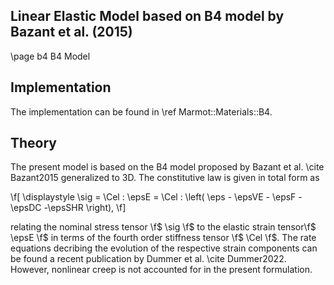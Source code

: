 Linear Elastic Model based on B4 model by Bazant et al. (2015)
---
\page b4 B4 Model

## Implementation

The implementation can be found in \ref Marmot::Materials::B4.

## Theory 

The present model is based on the B4 model proposed by Bazant et al. \cite Bazant2015 generalized to 3D. 
The constitutive law is given in total form as

\f[
  \displaystyle \sig = \Cel : \epsE  = 
    \Cel : \left( \eps - \epsVE - \epsF - \epsDC -\epsSHR \right), 
\f]  

relating the nominal stress tensor \f$ \sig \f$ 
to the elastic strain tensor\f$ \epsE \f$ 
in terms of the fourth order stiffness tensor \f$ \Cel \f$.
The rate equations decribing the evolution of the respective 
strain components can be found a recent publication by Dummer et al. \cite Dummer2022.
However, nonlinear creep is not accounted for in the present formulation.
